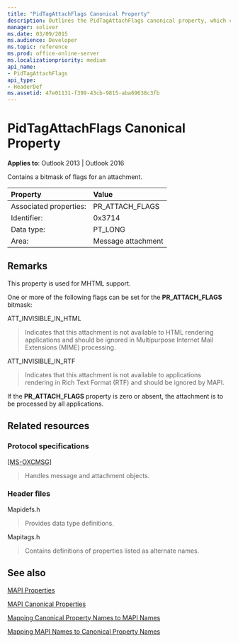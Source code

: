 ```yaml
---
title: "PidTagAttachFlags Canonical Property"
description: Outlines the PidTagAttachFlags canonical property, which contains a bitmask of flags for an attachment. 
manager: soliver
ms.date: 03/09/2015
ms.audience: Developer
ms.topic: reference
ms.prod: office-online-server
ms.localizationpriority: medium
api_name:
- PidTagAttachFlags
api_type:
- HeaderDef
ms.assetid: 47e01131-f399-43cb-9815-aba69638c3fb
---
```


# PidTagAttachFlags Canonical Property

  
  
**Applies to**: Outlook 2013 | Outlook 2016 
  
Contains a bitmask of flags for an attachment. 
  
|Property|Value|
|:-----|:-----|
|Associated properties:  <br/> |PR_ATTACH_FLAGS  <br/> |
|Identifier:  <br/> |0x3714  <br/> |
|Data type:  <br/> |PT_LONG  <br/> |
|Area:  <br/> |Message attachment  <br/> |
   
## Remarks

This property is used for MHTML support. 
  
One or more of the following flags can be set for the **PR_ATTACH_FLAGS** bitmask: 
  
ATT_INVISIBLE_IN_HTML 
  
> Indicates that this attachment is not available to HTML rendering applications and should be ignored in Multipurpose Internet Mail Extensions (MIME) processing. 
    
ATT_INVISIBLE_IN_RTF 
  
> Indicates that this attachment is not available to applications rendering in Rich Text Format (RTF) and should be ignored by MAPI.
    
If the **PR_ATTACH_FLAGS** property is zero or absent, the attachment is to be processed by all applications. 
  
## Related resources

### Protocol specifications

[[MS-OXCMSG]](https://msdn.microsoft.com/library/7fd7ec40-deec-4c06-9493-1bc06b349682%28Office.15%29.aspx)
  
> Handles message and attachment objects.
    
### Header files

Mapidefs.h
  
> Provides data type definitions.
    
Mapitags.h
  
> Contains definitions of properties listed as alternate names.
    
## See also



[MAPI Properties](mapi-properties.md)
  
[MAPI Canonical Properties](mapi-canonical-properties.md)
  
[Mapping Canonical Property Names to MAPI Names](mapping-canonical-property-names-to-mapi-names.md)
  
[Mapping MAPI Names to Canonical Property Names](mapping-mapi-names-to-canonical-property-names.md)


